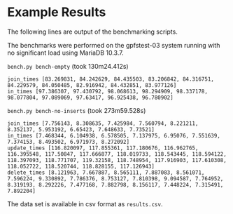 # Example Results

The following lines are output of the benchmarking scripts.

The benchmarks were performed on the gpfstest-03 system running with no
significant load using MariaDB 10.3.7.

`bench.py bench-empty` (took 130m24.412s)
```
join_times [83.269831, 84.242629, 84.435503, 83.206842, 84.316751, 84.229579, 84.050485, 82.916942, 84.432851, 83.977126]
in_times [97.386307, 97.430792, 98.068613, 98.294909, 98.337178, 98.077804, 97.089069, 97.63417, 96.925438, 96.780902]
```

`bench.py bench-no-inserts` (took 273m59.528s)
```
join_times [7.756143, 8.308635, 7.425984, 7.560794, 8.221211, 8.352137, 5.953192, 6.65423, 7.648633, 7.73521]
in_times [7.468344, 6.104938, 6.578505, 7.137975, 6.95076, 7.551639, 7.374153, 8.493502, 6.971973, 8.272092]
update_times [116.820097, 117.855361, 117.180676, 116.962765, 116.395548, 117.50847, 117.666877, 118.019733, 118.543445, 118.594122, 118.397093, 118.771707, 119.32158, 118.748954, 117.916903, 117.610308, 118.052722, 118.520744, 118.828155, 117.126943]
delete_times [8.121963, 7.667887, 8.565111, 7.887083, 8.561071, 7.596224, 9.330892, 7.786376, 8.753127, 7.810398, 9.094587, 7.764952, 8.319193, 8.292226, 7.477168, 7.882798, 8.156117, 7.448224, 7.315491, 7.892204]
```

The data set is available in csv format as `results.csv`.
